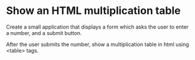 Show an HTML multiplication table
=================================

Create a small application that displays a form which asks the user to enter a number, and a submit button.

After the user submits the number, show a multiplication table in html using &lt;table&gt; tags.